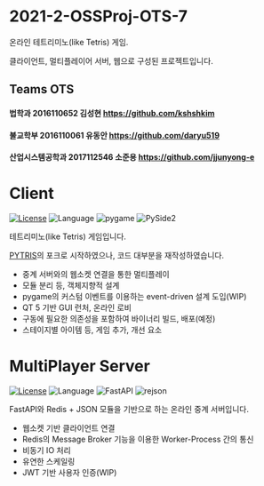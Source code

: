 # 2021-2-OSSProj-OTS-7
온라인 테트리미노(like Tetris) 게임. 

클라이언트, 멀티플레이어 서버, 웹으로 구성된 프로젝트입니다.
## Teams OTS
#### 법학과 2016110652 김성현 https://github.com/kshshkim
#### 불교학부 2016110061 유동안 https://github.com/daryu519
#### 산업시스템공학과 2017112546 소준용 https://github.com/jjunyong-e


# Client

[![License](https://img.shields.io/badge/license-MIT-green.svg)](https://www.olis.or.kr/license/Detailselect.do?lId=1006)
![Language](https://img.shields.io/badge/python-3.9-blue.svg)
![pygame](https://img.shields.io/badge/pygame-2.1.0-important)
![PySide2](https://img.shields.io/badge/PySide2-5.15.2-important)

테트리미노(like Tetris) 게임입니다. 

[PYTRIS](https://github.com/injekim/PYTRIS)의 포크로 시작하였으나, 코드 대부분을 재작성하였습니다. 

- 중계 서버와의 웹소켓 연결을 통한 멀티플레이
- 모듈 분리 등, 객체지향적 설계
- pygame의 커스텀 이벤트를 이용하는 event-driven 설계 도입(WIP)
- QT 5 기반 GUI 런처, 온라인 로비
- 구동에 필요한 의존성을 포함하여 바이너리 빌드, 배포(예정)
- 스테이지별 아이템 등, 게임  추가, 개선 요소

# MultiPlayer Server
[![License](https://img.shields.io/badge/license-MIT-green.svg)](https://www.olis.or.kr/license/Detailselect.do?lId=1006)
![Language](https://img.shields.io/badge/python-3.9-blue.svg)
![FastAPI](https://img.shields.io/badge/FastAPI-0.70.0-important)
![rejson](https://img.shields.io/badge/rejson-0.70.0-important)

FastAPI와 Redis + JSON 모듈을 기반으로 하는 온라인 중계 서버입니다. 
- 웹소켓 기반 클라이언트 연결
- Redis의 Message Broker 기능을 이용한 Worker-Process 간의 통신
- 비동기 IO 처리
- 유연한 스케일링
- JWT 기반 사용자 인증(WIP)

